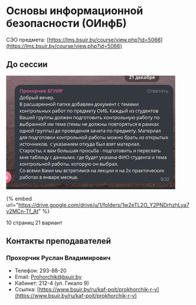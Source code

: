 # Основы информационной безопасности (ОИнфБ)

СЭО предмета: [https://lms.bsuir.by/course/view.php?id=5066](https://lms.bsuir.by/course/view.php?id=5066)

## До сессии

![](../../.gitbook/assets/image.png)

{% embed url="https://drive.google.com/drive/u/1/folders/1w2eTL2O_Y2PNDrhzhLya7v2MCn-Tf_At" %}

10 страниц 21 вариант

## Контакты преподавателей

### Прохорчик Руслан Владимирович

* Телефон: 293-88-20
* Email: [Prohorchik@bsuir.by](mailto:Prohorchik@bsuir.by)
* Кабинет: 212-4 (ул. Гикало 9)
* Ссылка: [https://www.bsuir.by/ru/kaf-poit/prokhorchik-r-v](https://www.bsuir.by/ru/kaf-poit/prokhorchik-r-v)
